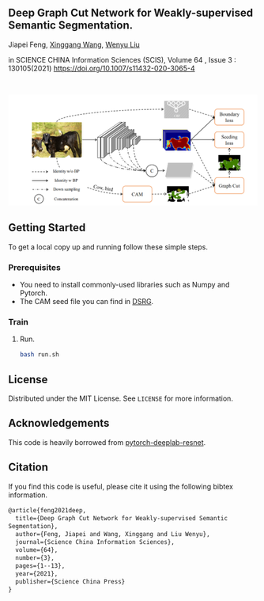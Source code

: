 <!--
*** Thanks for checking out the Best-README-Template. If you have a suggestion
*** that would make this better, please fork the repo and create a pull request
*** or simply open an issue with the tag "enhancement".
*** Thanks again! Now go create something AMAZING! :D
***
***
***
*** To avoid retyping too much info. Do a search and replace for the following:
*** github_username, repo_name, twitter_handle, email, project_title, project_description
-->



<!-- PROJECT SHIELDS -->
<!--
*** I'm using markdown "reference style" links for readability.
*** Reference links are enclosed in brackets [ ] instead of parentheses ( ).
*** See the bottom of this document for the declaration of the reference variables
*** for contributors-url, forks-url, etc. This is an optional, concise syntax you may use.
*** https://www.markdownguide.org/basic-syntax/#reference-style-links
-->


## Deep Graph Cut Network for Weakly-supervised Semantic Segmentation.

Jiapei Feng, [Xinggang Wang](https://xinggangw.info/), [Wenyu Liu](https://scholar.google.com/citations?user=D7jDk7gAAAAJ&hl=en)

in SCIENCE CHINA Information Sciences (SCIS), Volume 64 , Issue 3 : 130105(2021) https://doi.org/10.1007/s11432-020-3065-4



<!-- PROJECT LOGO -->
<br />
<p align="center">
  <a href="https://github.com/github_username/repo_name">
    <img src="DGCN.png" alt="Logo">
  </a>
  </p>
</p>


<!-- GETTING STARTED -->
## Getting Started

To get a local copy up and running follow these simple steps.

### Prerequisites

* You need to install commonly-used libraries such as Numpy and Pytorch.
* The CAM seed file you can find in [DSRG](https://github.com/speedinghzl/DSRG).


### Train

1. Run.
   ```sh
   bash run.sh
   ```

<!-- LICENSE -->
## License

Distributed under the MIT License. See `LICENSE` for more information.


<!-- ACKNOWLEDGEMENTS -->
## Acknowledgements
This code is heavily borrowed from [pytorch-deeplab-resnet](https://github.com/speedinghzl/Pytorch-Deeplab).

## Citation

If you find this code is useful, please cite it using the following bibtex information.

```
@article{feng2021deep,
  title={Deep Graph Cut Network for Weakly-supervised Semantic Segmentation},
  author={Feng, Jiapei and Wang, Xinggang and Liu Wenyu},
  journal={Science China Information Sciences},
  volume={64},
  number={3},
  pages={1--13},
  year={2021},
  publisher={Science China Press}
}
```

